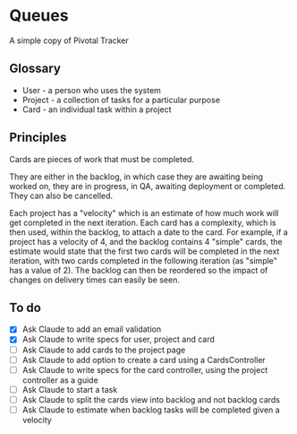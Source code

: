 # Queues

A simple copy of Pivotal Tracker

## Glossary

- User - a person who uses the system 
- Project - a collection of tasks for a particular purpose
- Card - an individual task within a project

## Principles

Cards are pieces of work that must be completed.  

They are either in the backlog, in which case they are awaiting being worked on, they are in progress, in QA, awaiting deployment or completed.  They can also be cancelled.  

Each project has a "velocity" which is an estimate of how much work will get completed in the next iteration.  Each card has a complexity, which is then used, within the backlog, to attach a date to the card.  For example, if a project has a velocity of 4, and the backlog contains 4 "simple" cards, the estimate would state that the first two cards will be completed in the next iteration, with two cards completed in the following iteration (as "simple" has a value of 2).  The backlog can then be reordered so the impact of changes on delivery times can easily be seen.  

## To do

- [x] Ask Claude to add an email validation
- [x] Ask Claude to write specs for user, project and card
- [ ] Ask Claude to add cards to the project page
- [ ] Ask Claude to add option to create a card using a CardsController
- [ ] Ask Claude to write specs for the card controller, using the project controller as a guide
- [ ] Ask Claude to start a task
- [ ] Ask Claude to split the cards view into backlog and not backlog cards
- [ ] Ask Claude to estimate when backlog tasks will be completed given a velocity